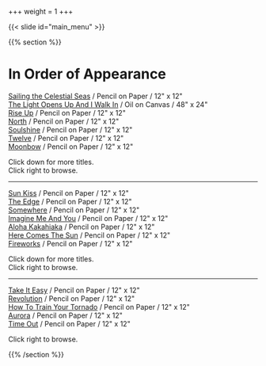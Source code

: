 +++
weight = 1
+++

{{< slide id="main_menu" >}}

{{% section %}}

# In Order of Appearance

[Sailing the Celestial Seas](#sailing-the-celestial-seas) / Pencil on Paper / 12" x 12"  
[The Light Opens Up And I Walk In](#the-light-opens-up) / Oil on Canvas / 48" x 24"  
[Rise Up](#rise-up) / Pencil on Paper / 12" x 12"    
[North](#north) / Pencil on Paper / 12" x 12"  
[Soulshine](#soulshine) / Pencil on Paper / 12" x 12"  
[Twelve](#twelve) / Pencil on Paper / 12" x 12"  
[Moonbow](#moonbow) / Pencil on Paper / 12" x 12"   

Click down for more titles.  
Click right to browse.

---

[Sun Kiss](#sun_kiss) / Pencil on Paper / 12" x 12"  
[The Edge](#the_edge) / Pencil on Paper / 12" x 12"  
[Somewhere](#somewhere) / Pencil on Paper / 12" x 12"  
[Imagine Me And You](#imagine_me_and_you) / Pencil on Paper / 12" x 12"    
[Aloha Kakahiaka](#aloha_kakahiaka) / Pencil on Paper / 12" x 12"  
[Here Comes The Sun](#here_comes_the_sun) / Pencil on Paper / 12" x 12"   
[Fireworks](#fireworks) / Pencil on Paper / 12" x 12" 

Click down for more titles.  
Click right to browse.   

---
 
[Take It Easy](#take_it_easy) / Pencil on Paper / 12" x 12"  
[Revolution](#revolution) / Pencil on Paper / 12" x 12"  
[How To Train Your Tornado](#how_to_train_your_tornado) / Pencil on Paper / 12" x 12"  
[Aurora](#aurora) / Pencil on Paper / 12" x 12"  
[Time Out](#time_out) / Pencil on Paper / 12" x 12"  
  
Click right to browse.  

{{% /section %}}